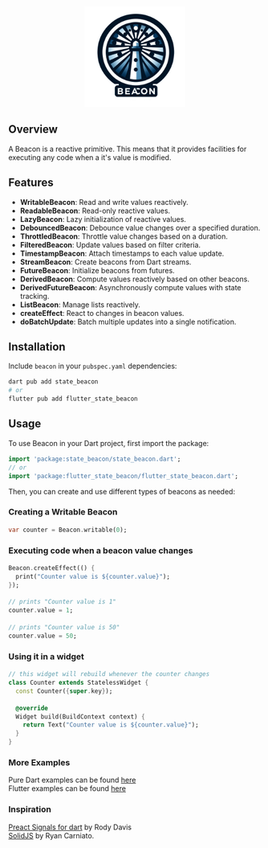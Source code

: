 <p align="center">
  <img width="200" src="https://github.com/jinyus/dart_beacon/blob/main/logo.png?raw=true">
</p>

## Overview

A Beacon is a reactive primitive. This means that it provides facilities for executing any code when a it's value is modified.

## Features

-   **WritableBeacon**: Read and write values reactively.
-   **ReadableBeacon**: Read-only reactive values.
-   **LazyBeacon**: Lazy initialization of reactive values.
-   **DebouncedBeacon**: Debounce value changes over a specified duration.
-   **ThrottledBeacon**: Throttle value changes based on a duration.
-   **FilteredBeacon**: Update values based on filter criteria.
-   **TimestampBeacon**: Attach timestamps to each value update.
-   **StreamBeacon**: Create beacons from Dart streams.
-   **FutureBeacon**: Initialize beacons from futures.
-   **DerivedBeacon**: Compute values reactively based on other beacons.
-   **DerivedFutureBeacon**: Asynchronously compute values with state tracking.
-   **ListBeacon**: Manage lists reactively.
-   **createEffect**: React to changes in beacon values.
-   **doBatchUpdate**: Batch multiple updates into a single notification.

## Installation

Include `beacon` in your `pubspec.yaml` dependencies:

```bash
dart pub add state_beacon
# or
flutter pub add flutter_state_beacon
```

## Usage

To use Beacon in your Dart project, first import the package:

```dart
import 'package:state_beacon/state_beacon.dart';
// or
import 'package:flutter_state_beacon/flutter_state_beacon.dart';
```

Then, you can create and use different types of beacons as needed:

### Creating a Writable Beacon

```dart
var counter = Beacon.writable(0);
```

### Executing code when a beacon value changes

```dart
Beacon.createEffect(() {
  print("Counter value is ${counter.value}");
});

// prints "Counter value is 1"
counter.value = 1;

// prints "Counter value is 50"
counter.value = 50;
```

### Using it in a widget

```dart
// this widget will rebuild whenever the counter changes
class Counter extends StatelessWidget {
  const Counter({super.key});

  @override
  Widget build(BuildContext context) {
    return Text("Counter value is ${counter.value}");
  }
}
```

### More Examples

Pure Dart examples can be found [here](https://github.com/jinyus/dart_beacon/blob/master/state_beacon/example/state_beacon_example.dart)<br>
Flutter examples can be found [here](https://github.com/jinyus/dart_beacon/blob/master/flutter_state_beacon/example/lib/main.dart)

### Inspiration

[Preact Signals for dart](https://github.com/rodydavis/signals.dart) by Rody Davis  
[SolidJS](https://www.solidjs.com/) by Ryan Carniato.
